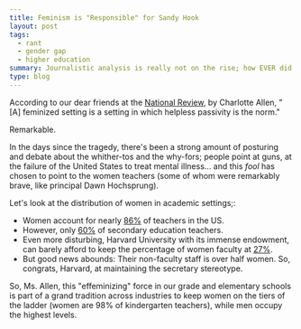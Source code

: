 ```yaml
---
title: Feminism is "Responsible" for Sandy Hook
layout: post
tags:
  - rant
  - gender gap
  - higher education
summary: Journalistic analysis is really not on the rise; how EVER did the News Corp have to write down 1B$ in assets this year because of their publishing business?
type: blog
---
```


According to our dear friends at the [National Review](http://www.nationalreview.com/articles/335996/newtown-answers-nro-symposium#), by Charlotte Allen, "[A] feminized setting is a setting in which helpless passivity is the norm."

Remarkable.

In the days since the tragedy, there's been a strong amount of posturing and debate about the whither-tos and the why-fors; people point at guns, at the failure of the United States to treat mental illness... and this *fool* has chosen to point to the women teachers (some of whom were remarkably brave, like principal Dawn Hochsprung).

Let's look at the distribution of women in academic settings;:

* Women account for nearly [86%](http://www.nationsencyclopedia.com/WorldStats/Gender-primary-education-teachers.html) of teachers in the US.
* However, only [60%](http://www.nationsencyclopedia.com/WorldStats/Gender-secondary-education-teachers.html) of secondary education teachers.
* Even more disturbing, Harvard University with its immense endowment, can barely afford to keep the percentage of women faculty at [27%](http://harvardmagazine.com/2011/01/where-the-women-are-and-arent).
* But good news abounds: Their non-faculty staff is over half women. So, congrats, Harvard, at maintaining the secretary stereotype.

So, Ms. Allen, this "effeminizing" force in our grade and elementary schools is part of a grand tradition across industries to keep women on the tiers of the ladder (women are 98% of kindergarten teachers), while men occupy the highest levels.